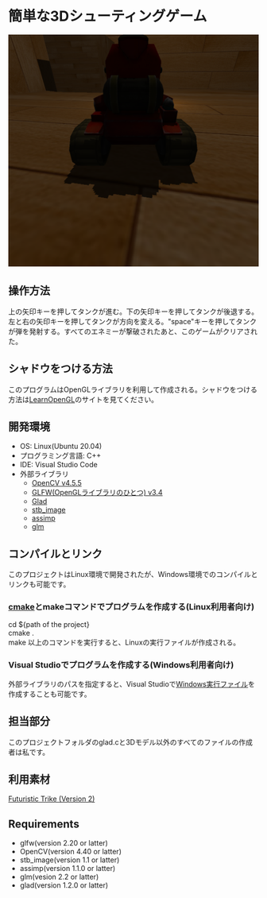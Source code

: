 # 簡単な3Dシューティングゲーム

![ゲーム画像](pics/tank_game.png)

## 操作方法

上の矢印キーを押してタンクが進む。下の矢印キーを押してタンクが後退する。左と右の矢印キーを押してタンクが方向を変える。"space"キーを押してタンクが弾を発射する。すべてのエネミーが撃破されたあと、このゲームがクリアされた。

## シャドウをつける方法

このプログラムはOpenGLライブラリを利用して作成される。シャドウをつける方法は[LearnOpenGL](https://learnopengl.com/Advanced-Lighting/Shadows/Point-Shadows)のサイトを見てください。

## 開発環境
* OS: Linux(Ubuntu 20.04)
* プログラミング言語: C++
* IDE: Visual Studio Code
* 外部ライブラリ
	* [OpenCV v4.5.5](https://opencv.org/)
	* [GLFW(OpenGLライブラリのひとつ) v3.4](https://www.glfw.org/)
	* [Glad](https://glad.dav1d.de/)
    * [stb_image](https://github.com/nothings/stb)
    * [assimp](https://github.com/assimp/assimp)
    * [glm](https://github.com/g-truc/glm)

## コンパイルとリンク
このプロジェクトはLinux環境で開発されたが、Windows環境でのコンパイルとリンクも可能です。
### [cmake](https://cmake.org/)とmakeコマンドでプログラムを作成する(Linux利用者向け)
cd ${path of the project} <br />cmake .  <br />make  以上のコマンドを実行すると、Linuxの実行ファイルが作成される。

### Visual Studioでプログラムを作成する(Windows利用者向け)
外部ライブラリのパスを指定すると、Visual Studioで[Windows実行ファイル](https://drive.google.com/drive/folders/1w9NHCNUg75JjbS4b-T0GRK2zdW4LRqgg)を作成することも可能です。

## 担当部分
このプロジェクトフォルダのglad.cと3Dモデル以外のすべてのファイルの作成者は私です。

## 利用素材
[Futuristic Trike (Version 2)](https://free3d.com/3d-model/futuristic-trike-verion-2-331974.html)

## Requirements

* glfw(version 2.20 or latter)
* OpenCV(version 4.40 or latter)
* stb_image(version 1.1 or latter)
* assimp(version 1.1.0 or latter)
* glm(vesion 2.2 or latter)
* glad(version 1.2.0 or latter)
